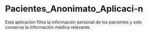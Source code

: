 # Pacientes_Anonimato_Aplicaci-n
Esta aplicación filtra la información personal de los pacientes y solo conserva la información médica relevante.
